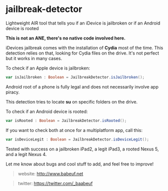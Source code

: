 jailbreak-detector
==================

Lightweight AIR tool that tells you if an iDevice is jailbroken or if an Android device is rooted

**This is not an ANE, there's no native code involved here.**


iDevices jailbreak comes with the installation of **Cydia** most of the time. 
This detection relies on that, looking for Cydia files on the drive. 
It's not perfect but it works in many cases.

To check if an Apple device is jailbroken: 

```actionscript
var isJailbroken : Boolean = JailbreakDetector.isJailbroken(); 
```

Android root of a phone is fully legal and does not necessarily involve app piracy.

This detection tries to locate **su** on specific folders on the drive.

To check if an Android device is rooted: 

```actionscript
var isRooted : Boolean = JailbreakDetector.isRooted(); 
```

If you want to check both at once for a multiplatform app, call this:

```actionscript
var isDeviceLegit : Boolean = JailbreakDetector.isDeviceLegit(); 
```

Tested with success on a jailbroken iPad2, a legit iPad3, a rooted Nexus 5, and a legit Nexus 4.

Let me know about bugs and cool stuff to add, and feel free to improve! 

> website: http://www.babeuf.net
	
> twitter: https://twitter.com/_baabeuf





